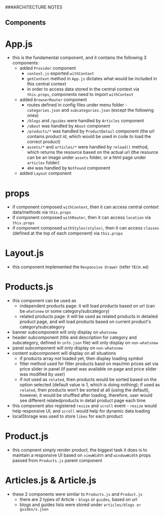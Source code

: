 ###ARCHITECTURE NOTES

## Components 

# App.js
* this is the fundamental component, and it contains the following 3 components:
    * added `Provider` component
        * `context.js` exported `withContext`
        * `getContext` method in `App.js` dictates what would be included in this central context
        * in order to access data stored in the central context via `this.props`, components need to import `withContext`
    * added `BrowserRouter` component
        * routes defined in config files under menu folder - `categories.json` and `subcategories.json` (except the following ones)
        * `/blogs` and `/guides` were handled by `Articles` component
        * `/about` was handled by `About` component
        * `/products/*` was handled by `ProductDetail` component (the url contains product id, which would be used in code to load the correct product)
        * `assets/*` and `articles/*` were handled by `reload()` method, which returns the resource based on the actual url (the resource can be an image under `assets` folder, or a html page under `articles` folder)
        * `404` was handled by `NotFound` component
    * added `Layout` component

# props
* if component composed `withContext`, then it can access central context data/methods via `this.props`
* if component composed `withRouter`, then it can access `location` via `this.props`
* if component composed `withStyles(styles)`, then it can access `classes` (defined at the top of each component) via `this.props`

# Layout.js
* this component implemented the `Responsive Drawer` (refer `TECH.md`)

# Products.js
* this component can be used as
    * independent products page: it will load products based on url (can be `whatsnew` or some category/subcategory)
    * related products page: it will be used as related products in detailed product page, and will load products based on current product's category/subcategory
* banner subcomponent will only display on `whatsnew` 
* header subcomponent (title and description for category and subcategory, defined in `info.json` file) will only display on `non-whatsnew` 
* panel subcomponent will only display on `non-whatsnew` 
* content subcomponent will display on all situations
    * if products array not loaded yet, then display loading symbol
    * filter method used for filter products basd on max/min prices set via price slider in panel (if panel was available on page and price slider was modified by user)
    * if not used as `related`, then products would be sorted based on the option selected (default value is 1, which is doing nothing); if used as `related`, then products won't be sorted at all (using the default), however, it would be shuffled after loading, therefore, user would see different relatedproducts in detail product page each time
* this component also registered `resize` and `scroll` event - `resize` would help responsive UI, and `scroll` would help for dynamic data loading
* localStorage was used to store `likes` for each product 

# Product.js
* this compnent simply render product, the biggest task it does is to maintain a responsive UI based on `viewWidth` and `windowWidth` props passed from `Products.js` parent component 

# Articles.js & Article.js
* these 2 components were similar to `Products.js` and `Product.js`
    * there are 2 types of Article - `blogs` or `guides`, based on url
    * blogs and guides lists were stored under `articles/blogs or guides/x.json`